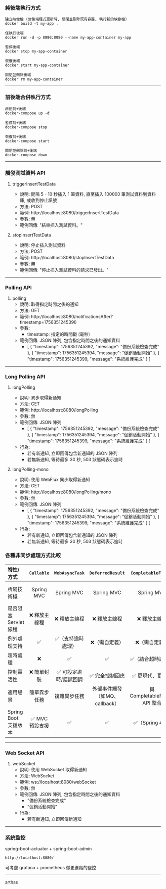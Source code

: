 <h3> 純後端執行方式 </h3>

    建立映像檔 (當後端程式更新時, 關閉並刪除既有容器, 執行新的映像檔)
    docker build -t my-app .

    僅執行後端
    docker run -d -p 8080:8080 --name my-app-container my-app
    
    暫停後端
    docker stop my-app-container
    
    恢復後端
    docker start my-app-container
    
    關閉並刪除後端
    docker rm my-app-container

---------------------------------------------------
<h3> 前後端合併執行方式 </h3>

    啟動前+後端
    docker-compose up -d
    
    暫停前+後端
    docker-compose stop
    
    恢復前+後端
    docker-compose start
    
    關閉並刪除前+後端
    docker-compose down

---------------------------------------------------
<h3> 觸發測試資料 API </h3>

1. triggerInsertTestData
    - 說明: 間隔 5 - 10 秒插入 1 筆資料, 直至插入 100000 筆測試資料到資料庫, 或收到停止訊號
    - 方法: POST
    - 範例: http://localhost:8080/triggerInsertTestData
    - 參數: 無
    - 範例回傳: "結束插入測試資料。"


2. stopInsertTestData
    - 說明: 停止插入測試資料
    - 方法: POST
    - 範例: http://localhost:8080/stopInsertTestData
    - 參數: 無
    - 範例回傳: "停止插入測試資料的請求已發出。"

---------------------------------------------------
<h3> Polling API </h3>

1. polling
   - 說明: 取得指定時間之後的通知
   - 方法: GET
   - 範例: http://localhost:8080/notificationsAfter?timestamp=1756351245390
   - 參數:
     - timestamp: 指定的時間戳 (毫秒)
   - 範例回傳: JSON 陣列, 包含指定時間之後的通知資料
     - [
         {
            "timestamp": 1756351245392,
            "message": "備份系統檢查完成"
         },
         {
            "timestamp": 1756351245394,
            "message": "促銷活動開始"
         },
         {
            "timestamp": 1756351245399,
            "message": "系統維護完成"
         }
       ]

---------------------------------------------------
<h3> Long Polling API </h3>

1. longPolling
    - 說明: 異步取得新通知
    - 方法: GET
    - 範例: http://localhost:8080/longPolling
    - 參數: 無
    - 範例回傳: JSON 陣列
      - [
            {
                "timestamp": 1756351245392,
                "message": "備份系統檢查完成"
            },
            {
                "timestamp": 1756351245394,
                "message": "促銷活動開始"
            },
            {
                "timestamp": 1756351245399,
                "message": "系統維護完成"
            }
         ]
    - 行為:
      - 若有新通知, 立即回傳包含新通知的 JSON 陣列
      - 若無新通知, 等待最多 30 秒, 503 狀態碼表示逾時


2. longPolling-mono
    - 說明: 使用 WebFlux 異步取得新通知
    - 方法: GET
    - 範例: http://localhost:8080/longPolling/mono
    - 參數: 無
    - 範例回傳: JSON 陣列
      - [
            {
                "timestamp": 1756351245392,
                "message": "備份系統檢查完成"
            },
            {
                "timestamp": 1756351245394,
                "message": "促銷活動開始"
            },
            {
                "timestamp": 1756351245399,
                "message": "系統維護完成"
            }
         ]
    - 行為:
      - 若有新通知, 立即回傳包含新通知的 JSON 陣列
      - 若無新通知, 等待最多 30 秒, 503 狀態碼表示逾時

<h3> 各種非同步處理方式比較 </h3>

| 特性/方式             | `Callable` | `WebAsyncTask` | `DeferredResult`     | `CompletableFuture`        | `WebFlux (Mono/Flux)`   |
|:------------------| :----------: | :--------------: | :--------------------: | :--------------------------: | :-----------------------: |
| 所屬技術棧             | Spring MVC | Spring MVC     | Spring MVC           | Spring MVC                 | **Spring WebFlux**（反應式） |
| 是否阻塞 Servlet 線程   | ❌ 釋放主線程    | ❌ 釋放主線程        | ❌ 釋放主線程              | ❌ 釋放主線程                    | ✅ 非阻塞                   |
| 例外處理支持            | ✅          | ✅（支持逾時處理）      | ❌（需自定義）              | ❌（需自定義）                    | ✅（統一處理）                 |
| 超時處理              | ❌          | ✅              | ✅                    | ✅（結合超時邏輯）                  | ✅（內建機制）                 |
| 控制靈活性             | ❌ 簡單封裝     | ✅ 可設定逾時/錯誤回調   | ✅ 完全控制回應             | ✅ 更現代、更標準                  | ✅ 高靈活                   |
| 適用場景              | 簡單異步任務     | 複雜異步任務         | 外部事件觸發（如MQ、callback） | 與 CompletableFuture API 整合 | 高併發、非阻塞場景               |
| Spring Boot 支援版本  | ✅ MVC 預設支援 | ✅              | ✅                    | ✅（Spring 4+）               | ✅（需使用 WebFlux 模組）       |

---------------------------------------------------
<h3> Web Socket API </h3>

1. webSocket
    - 說明: 使用 WebSocket 取得新通知
    - 方法: WebSocket
    - 範例: ws://localhost:8080/webSocket
    - 參數: 無
    - 範例回傳: JSON 陣列, 包含指定時間之後的通知資料
      - "備份系統檢查完成"
      - "促銷活動開始"
   - 行為:
     - 若有新通知, 立即回傳新通知


---------------------------------------------------

<h3> 系統監控 </h3>

spring-boot-actuator + spring-boot-admin

    http://localhost:8080/



可考慮 grafana + prometheus 做更進階的監控

---------------------------------------------------

arthas